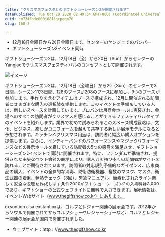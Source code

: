 ```yaml
---
title: "クリスマスフェスタとのギフトショーシーズン2が開催されます"
datePublished: Tue Oct 20 2020 02:40:34 GMT+0000 (Coordinated Universal Time)
cuid: cm73dfbde000j08l8gcpqgn70
slug: 168-2

---
```



- 12月18日金曜日から20日金曜日まで、センターのヤンジェでのパンパー
- ギフトショーシーズン2イベント同時

ギフトショーシーズン2は、12月18日（金）から20日（Sun）からセンターのYangjaeでクリスマスフェスティバルのコンセプトとして開催されます。

![イメージ](https://cdn.hashnode.com/res/hashnode/image/upload/v1739453032416/ba15959b-55c9-435d-a022-2819bad58444.jpeg)

ギフトショーシーズン2は、12月18日（金曜日）から20（Sun）のセンターで3日間、シーズン1で3日間、128のブースが208のブースに参加し、9つのブースが参加します。手作りを含むアイテムはブースで構成され、12月に開催される訪問者にさまざまな購入の選択肢を提供します。このイベントの準備をしている人は、新しいスペースを計画しています。プロバンは展示会ホールに実装され、会場へのすべての訪問者がクリスマスを感じることができるフェスティバルタイプのイベントを紹介します。業界で初めて試みられるこのスペース構成戦略は、文化、ビジネス、癒しがユニフォームを越えて共存する新しい展示モデルになると予想されます。キッチン△クリスマス用品は、訪問者に幅広い購入オプションを提供します。さらに、インディーバンドのパフォーマンスやマジックパフォーマンスなどの展示ホールを探している訪問者の5つの感覚を満足させ、ギフトショーシーズン2イベントで同時に開催されます。特に、ファンダムが準備され、提供された主要なペット会社の展示により、購入力を持つ多くの訪問者がサイトを訪れることが期待されています。訪問者の対応規則予備的なガイダンス、広東商品の購入、イベントの全体的な消毒、防衛防衛機器、複数のマスク、マスク、衛生武器の着用、発熱チェック（3回）、緊急マニュアル、簡素化されたライン楽しく安全な視聴を作成します条件2020ギフトショーシーズン2の入場料は3,000であり、ギフトショーの公式ウェブサイトに無料で入力できます。展示情報は、イベントWebサイト（www.thegiftshow.co.kr）にあります。

exsontion oisa exstantionは、ゴルフとレジャー関連の展示会です。2012年からソウルで開催されてからゴルフショーやレジャーショーなど、ゴルフとレジャー関連の展示会が国内で開催されました。

- ウェブサイト：http：//www.thegolfshow.co.kr